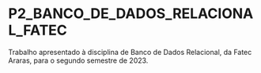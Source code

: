 # P2_BANCO_DE_DADOS_RELACIONAL_FATEC
Trabalho apresentado à disciplina de Banco de Dados Relacional, da Fatec Araras, para o segundo semestre de 2023.
